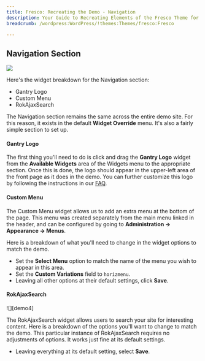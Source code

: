 ```yaml
---
title: Fresco: Recreating the Demo - Navigation
description: Your Guide to Recreating Elements of the Fresco Theme for WordPress
breadcrumb: /wordpress:WordPress/!themes:Themes/fresco:Fresco

---
```


Navigation Section
-----
![][demo1]

Here's the widget breakdown for the Navigation section:

* Gantry Logo
* Custom Menu
* RokAjaxSearch

The Navigation section remains the same across the entire demo site. For this reason, it exists in the default **Widget Override** menu. It's also a fairly simple section to set up.

#### Gantry Logo

The first thing you'll need to do is click and drag the **Gantry Logo** widget from the **Available Widgets** area of the Widgets menu to the appropriate section. Once this is done, the logo should appear in the upper-left area of the front page as it does in the demo. You can further customize this logo by following the instructions in our [FAQ][faq].

#### Custom Menu

The Custom Menu widget allows us to add an extra menu at the bottom of the page. This menu was created separately from the main menu linked in the header, and can be configured by going to **Administration -> Appearance -> Menus**.

Here is a breakdown of what you'll need to change in the widget options to match the demo.

* Set the **Select Menu** option to match the name of the menu you wish to appear in this area.
* Set the **Custom Variations** field to `horizmenu`.
* Leaving all other options at their default settings, click **Save**.

#### RokAjaxSearch

![][demo4]

The RokAjaxSearch widget allows users to search your site for interesting content. Here is a breakdown of the options you'll want to change to match the demo. This particular instance of RokAjaxSearch requires no adjustments of options. It works just fine at its default settings.

* Leaving everything at its default setting, select **Save**.

[demo1]: assets/demo_2.jpeg
[faq]: faq.md